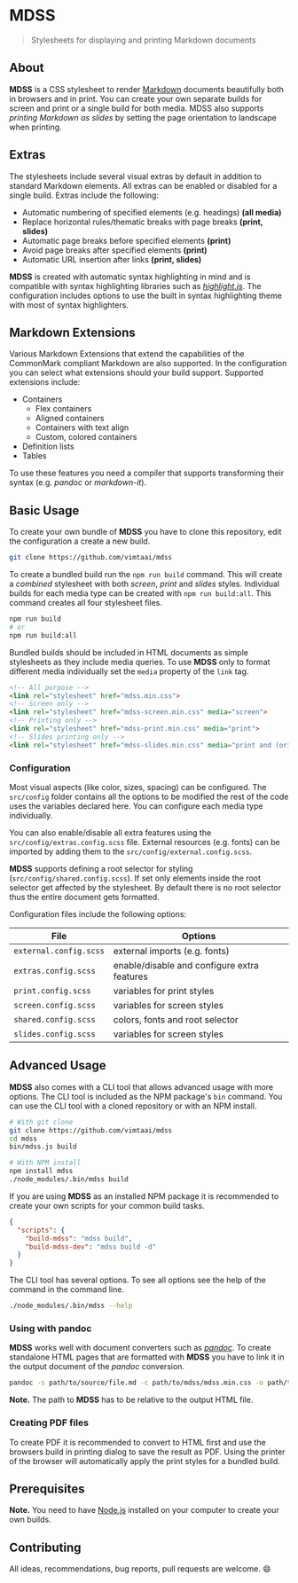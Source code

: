 # MDSS

> Stylesheets for displaying and printing Markdown documents

## About

**MDSS** is a CSS stylesheet to render [Markdown](https://en.wikipedia.org/wiki/Markdown) documents beautifully both in browsers and in print. You can create your own separate builds for screen and print or a single build for both media. MDSS also supports *printing Markdown as slides* by setting the page orientation to landscape when printing.

## Extras

The stylesheets include several visual extras by default in addition to standard Markdown elements. All extras can be enabled or disabled for a single build. Extras include the following:

- Automatic numbering of specified elements (e.g. headings) **(all media)**
- Replace horizontal rules/thematic breaks with page breaks **(print, slides)**
- Automatic page breaks before specified elements **(print)**
- Avoid page breaks after specified elements **(print)**
- Automatic URL insertion after links **(print, slides)**

**MDSS** is created with automatic syntax highlighting in mind and is compatible with syntax highlighting libraries such as *[highlight.js](https://highlightjs.org/)*. The configuration includes options to use the built in syntax highlighting theme with most of syntax highlighters.

## Markdown Extensions

Various Markdown Extensions that extend the capabilities of the CommonMark compliant Markdown are also supported. In the configuration you can select what extensions should your build support. Supported extensions include:

- Containers
  + Flex containers
  + Aligned containers
  + Containers with text align
  + Custom, colored containers
- Definition lists
- Tables

To use these features you need a compiler that supports transforming their syntax (e.g. *pandoc* or *markdown-it*).

## Basic Usage

To create your own bundle of **MDSS** you have to clone this repository, edit the configuration a create a new build.

```bash
git clone https://github.com/vimtaai/mdss
```

To create a bundled build run the `npm run build` command. This will create a *combined* stylesheet with both *screen*, *print* and *slides* styles. Individual builds for each media type can be created with `npm run build:all`. This command creates all four stylesheet files.

```bash
npm run build
# or
npm run build:all
```

Bundled builds should be included in HTML documents as simple stylesheets as they include media queries. To use **MDSS** only to format different media individually set the `media` property of the `link` tag.

```html
<!-- All purpose -->
<link rel="stylesheet" href="mdss.min.css">
<!-- Screen only -->
<link rel="stylesheet" href="mdss-screen.min.css" media="screen">
<!-- Printing only -->
<link rel="stylesheet" href="mdss-print.min.css" media="print">
<!-- Slides printing only -->
<link rel="stylesheet" href="mdss-slides.min.css" media="print and (orientation: landscape)">
```

### Configuration

Most visual aspects (like color, sizes, spacing) can be configured. The `src/config` folder contains all the options to be modified the rest of the code uses the variables declared here. You can configure each media type individually.

You can also enable/disable all extra features using the `src/config/extras.config.scss` file. External resources (e.g. fonts) can be imported by adding them to the `src/config/external.config.scss`.

**MDSS** supports defining a root selector for styling (`src/config/shared.config.scss`). If set only elements inside the root selector get affected by the stylesheet. By default there is no root selector thus the entire document gets formatted.

Configuration files include the following options:

File            | Options
----------------|--------------------------------------------
`external.config.scss` | external imports (e.g. fonts)
`extras.config.scss`   | enable/disable and configure extra features
`print.config.scss`    | variables for print styles
`screen.config.scss`   | variables for screen styles
`shared.config.scss`   | colors, fonts and root selector
`slides.config.scss`   | variables for screen styles

## Advanced Usage

**MDSS** also comes with a CLI tool that allows advanced usage with more options. The CLI tool is included as the NPM package's `bin` command. You can use the CLI tool with a cloned repository or with an NPM install.

```bash
# With git clone
git clone https://github.com/vimtaai/mdss
cd mdss
bin/mdss.js build

# With NPM install
npm install mdss
./node_modules/.bin/mdss build
```

If you are using **MDSS** as an installed NPM package it is recommended to create your own scripts for your common build tasks.

```json
{
  "scripts": {
    "build-mdss": "mdss build",
    "build-mdss-dev": "mdss build -d"
  }
}
```
The CLI tool has several options. To see all options see the help of the command in the command line.

```bash
./node_modules/.bin/mdss --help
```

### Using with pandoc

**MDSS** works well with document converters such as *[pandoc](https://pandoc.org/)*. To create standalone HTML pages that are formatted with **MDSS** you have to link it in the output document of the *pandoc* conversion.

```bash
pandoc -s path/to/source/file.md -c path/to/mdss/mdss.min.css -o path/to/output/file.html
```

**Note.** The path to **MDSS** has to be relative to the output HTML file.

### Creating PDF files

To create PDF it is recommended to convert to HTML first and use the browsers build in printing dialog to save the result as PDF. Using the printer of the browser will automatically apply the print styles for a bundled build.

## Prerequisites

**Note.** You need to have [Node.js](https://nodejs.org) installed on your computer to create your own builds.

## Contributing

All ideas, recommendations, bug reports, pull requests are welcome. :smile:
